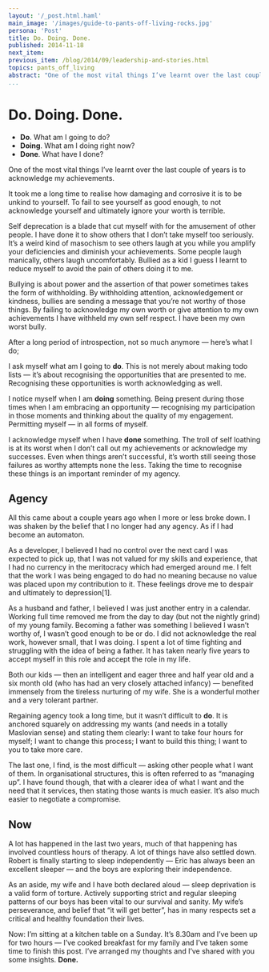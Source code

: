 ```yaml
---
layout: '/_post.html.haml'
main_image: '/images/guide-to-pants-off-living-rocks.jpg'
persona: 'Post'
title: Do. Doing. Done.
published: 2014-11-18
next_item:
previous_item: /blog/2014/09/leadership-and-stories.html
topics: pants_off_living
abstract: "One of the most vital things I’ve learnt over the last couple of years is to acknowledge my achievements."
...
```

# Do. Doing. Done.

- **Do**. What am I going to do?
- **Doing**. What am I doing right now?
- **Done**. What have I done?

One of the most vital things I’ve learnt over the last couple of years is to acknowledge my achievements.

It took me a long time to realise how damaging and corrosive it is to be unkind to yourself. To fail to see yourself as good enough, to not acknowledge yourself and ultimately ignore your worth is terrible.

Self deprecation is a blade that cut myself with for the amusement of other people. I have done it to show others that I don’t take myself too seriously. It’s a weird kind of masochism to see others laugh at you while you amplify your deficiencies and diminish your achievements. Some people laugh manically, others laugh uncomfortably. Bullied as a kid I guess I learnt to reduce myself to avoid the pain of others doing it to me.

Bullying is about power and the assertion of that power sometimes takes the form of withholding. By withholding attention, acknowledgement or kindness, bullies are sending a message that you’re not worthy of those things. By failing to acknowledge my own worth or give attention to my own achievements I have withheld my own self respect. I have been my own worst bully.

After a long period of introspection, not so much anymore — here’s what I do;

I ask myself what am I going to **do**. This is not merely about making todo lists — it’s about recognising the opportunities that are presented to me. Recognising these opportunities is worth acknowledging as well.

I notice myself when I am **doing** something. Being present during those times when I am embracing an opportunity — recognising my participation in those moments and thinking about the quality of my engagement. Permitting myself — in all forms of myself.

I acknowledge myself when I have **done** something. The troll of self loathing is at its worst when I don’t call out my achievements or acknowledge my successes. Even when things aren’t successful, it’s worth still seeing those failures as worthy attempts none the less. Taking the time to recognise these things is an important reminder of my agency.

## Agency

All this came about a couple years ago when I more or less broke down. I was shaken by the belief that I no longer had any agency. As if I had become an automaton. 

As a developer, I believed I had no control over the next card I was expected to pick up, that I was not valued for my skills and experience, that I had no currency in the meritocracy which had emerged around me. I felt that the work I was being engaged to do had no meaning because no value was placed upon my contribution to it. These feelings drove me to despair and ultimately to depression[1].

As a husband and father, I believed I was just another entry in a calendar. Working full time removed me from the day to day (but not the nightly grind) of my young family. Becoming a father was something I believed I wasn’t worthy of, I wasn’t good enough to be or do. I did not acknowledge the real work, however small, that I was doing. I spent a lot of time fighting and struggling with the idea of being a father. It has taken nearly five years to accept myself in this role and accept the role in my life.

Both our kids — then an intelligent and eager three and half year old and a six month old (who has had an very closely attached infancy) — benefited immensely from the tireless nurturing of my wife. She is a wonderful mother and a very tolerant partner.

Regaining agency took a long time, but it wasn’t difficult to **do**. It is anchored squarely on addressing my wants (and needs in a totally Maslovian sense) and stating them clearly: I want to take four hours for myself; I want to change this process; I want to build this thing; I want to you to take more care.

The last one, I find, is the most difficult — asking other people what I want of them. In organisational structures, this is often referred to as “managing up”. I have found though, that  with a clearer idea of what I want and the need that it services, then stating those wants is much easier. It’s also much easier to negotiate a compromise.

## Now

A lot has happened in the last two years, much of that happening has involved countless hours of therapy. A lot of things have also settled down. Robert is finally starting to sleep independently — Eric has always been an excellent sleeper — and the boys are exploring their independence.

As an aside, my wife and I have both declared aloud — sleep deprivation is a valid form of torture. Actively supporting strict and regular sleeping patterns of our boys has been vital to our survival and sanity. My wife’s perseverance, and belief that “it will get better”, has in many respects set a critical and healthy foundation their lives.

Now: I’m sitting at a kitchen table on a Sunday. It’s 8.30am and I’ve been up for two hours — I’ve cooked breakfast for my family and I’ve taken some time to finish this post. I’ve arranged my thoughts and I’ve shared with you some insights. **Done.**

